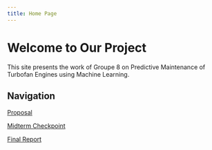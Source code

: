 ```yaml
---
title: Home Page 
---
```



# Welcome to Our Project

This site presents the work of Groupe 8 on Predictive Maintenance of Turbofan Engines using Machine Learning.

## Navigation

[Proposal](https://github.gatech.edu/pages/aboussard3/ML.github.io/Proposal/)

[Midterm Checkpoint](https://github.gatech.edu/pages/aboussard3/ML.github.io/midterm/)

[Final Report](https://github.gatech.edu/pages/aboussard3/ML.github.io/Final/)

